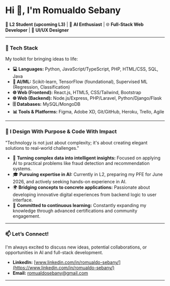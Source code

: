 # Hi 👋, I'm Romualdo Sebany

🚀 **L2 Student (upcoming L3)** | 🧠 **AI Enthusiast** | 🌐 **Full-Stack Web Developer** | 🎨 **UI/UX Designer**

---

### 🔧 Tech Stack

My toolkit for bringing ideas to life:

* **💻 Languages:** Python, JavaScript/TypeScript, PHP, HTML/CSS, SQL, Java
* **🧠 AI/ML:** Scikit-learn, TensorFlow (foundational), Supervised ML (Regression, Classification)
* **🌐 Web (Frontend):** React.js, HTML5, CSS/Tailwind, Bootstrap
* **🌐 Web (Backend):** Node.js/Express, PHP/Laravel, Python/Django/Flask
* **🗄️ Databases:** MySQL/MongoDB
* **📊 Tools & Platforms:** Figma, Adobe XD, Git/GitHub, Heroku, Trello, Agile

---

### 🎯 I Design With Purpose & Code With Impact

"Technology is not just about complexity; it's about creating elegant solutions to real-world challenges."

* 🧠 **Turning complex data into intelligent insights:** Focused on applying AI to practical problems like fraud detection and recommendation systems.
* 🎓 **Pursuing expertise in AI:** Currently in L2, preparing my PFE for June 2026, and actively seeking hands-on experience in AI.
* 🌍 **Bridging concepts to concrete applications:** Passionate about developing innovative digital experiences from backend logic to user interface.
* 💼 **Committed to continuous learning:** Constantly expanding my knowledge through advanced certifications and community engagement.

---

### 📫 Let’s Connect!

I'm always excited to discuss new ideas, potential collaborations, or opportunities in AI and full-stack development.

* **LinkedIn:** [www.linkedin.com/in/romualdo-sebany/](https://www.linkedin.com/in/romualdo-sebany/)
* **Email:** romualdosebany@gmail.com

---
